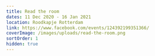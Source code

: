 ```yaml
---
title: Read the room
dates: 11 Dec 2020 - 16 Jan 2021
location: Roodkapje Rotterdam
link: https://www.facebook.com/events/124392199351366/
coverImage: /images/uploads/read-the-room.png
sortOrder: 1
hidden: true
---
```

